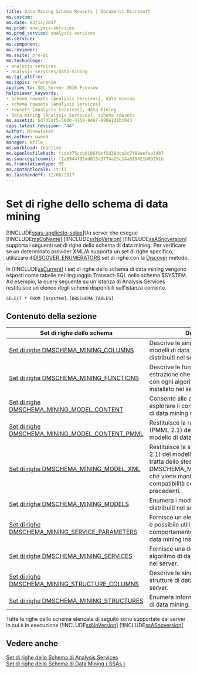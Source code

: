 ```yaml
---
title: Data Mining Schema Rowsets | Documenti Microsoft
ms.custom: 
ms.date: 03/14/2017
ms.prod: analysis-services
ms.prod_service: analysis-services
ms.service: 
ms.component: 
ms.reviewer: 
ms.suite: pro-bi
ms.technology:
- analysis-services
- analysis-services/data-mining
ms.tgt_pltfrm: 
ms.topic: reference
applies_to: SQL Server 2016 Preview
helpviewer_keywords:
- schema rowsets [Analysis Services], data mining
- schema rowsets [Analysis Services]
- rowsets [Analysis Services], data mining
- data mining [Analysis Services], schema rowsets
ms.assetid: bd7d5df5-500b-4159-8467-880e141bc043
caps.latest.revision: "44"
author: Minewiskan
ms.author: owend
manager: kfile
ms.workload: Inactive
ms.openlocfilehash: fcde375ccb8186f0ef5d38dca2c7f88aefaaf4b7
ms.sourcegitcommit: f1a6944f95dd015d3774a25c14a919421b09151b
ms.translationtype: MT
ms.contentlocale: it-IT
ms.lasthandoff: 12/08/2017
---
```

# <a name="data-mining-schema-rowsets"></a>Set di righe dello schema di data mining
[!INCLUDE[ssas-appliesto-sqlas](../../../includes/ssas-appliesto-sqlas.md)]Un server che esegue [!INCLUDE[msCoName](../../../includes/msconame-md.md)] [!INCLUDE[ssNoVersion](../../../includes/ssnoversion-md.md)] [!INCLUDE[ssASnoversion](../../../includes/ssasnoversion-md.md)] supporta i seguenti set di righe dello schema di data mining. Per verificare se un determinato provider XML/A supporta un set di righe specifico, utilizzare il [DISCOVER_ENUMERATORS](../../../analysis-services/schema-rowsets/xml/discover-enumerators-rowset.md) set di righe con la [Discover](../../../analysis-services/xmla/xml-elements-methods-discover.md) metodo.  
  
 In [!INCLUDE[ssCurrent](../../../includes/sscurrent-md.md)] i set di righe dello schema di data mining vengono esposti come tabelle nel linguaggio Transact-SQL nello schema $SYSTEM. Ad esempio, la query seguente su un'istanza di Analysis Services restituisce un elenco degli schemi disponibili sull'istanza corrente.  
  
```  
SELECT * FROM [$system].[DBSCHEMA_TABLES]  
```  
  
## <a name="in-this-section"></a>Contenuto della sezione  
  
|Set di righe dello schema|Description|  
|-------------------|-----------------|  
|[Set di righe DMSCHEMA_MINING_COLUMNS](../../../analysis-services/schema-rowsets/data-mining/dmschema-mining-columns-rowset.md)|Descrive le singole colonne di tutti i modelli di data mining definiti distribuiti nel server.|  
|[Set di righe DMSCHEMA_MINING_FUNCTIONS](../../../analysis-services/schema-rowsets/data-mining/dmschema-mining-functions-rowset.md)|Descrive le funzioni di stima e di estrazione che è possibile utilizzare con ogni algoritmo di data mining installato nel server.|  
|[Set di righe DMSCHEMA_MINING_MODEL_CONTENT](../../../analysis-services/schema-rowsets/data-mining/dmschema-mining-model-content-rowset.md)|Consente alle applicazioni client di esplorare il contenuto di un modello di data mining sottoposto a training.|  
|[Set di righe DMSCHEMA_MINING_MODEL_CONTENT_PMML](../../../analysis-services/schema-rowsets/data-mining/dmschema-mining-model-content-pmml-rowset.md)|Restituisce la rappresentazione XML (PMML 2.1) del contenuto del modello di data mining.|  
|[Set di righe DMSCHEMA_MINING_MODEL_XML](../../../analysis-services/schema-rowsets/data-mining/dmschema-mining-model-xml-rowset.md)|Restituisce la struttura XML (PMML 2.1) del modello di data mining. Si tratta dello stesso schema di DMSCHEMA_MINING_MODEL_PMML, che viene mantenuto per garantire la compatibilità con le versioni precedenti.|  
|[Set di righe DMSCHEMA_MINING_MODELS](../../../analysis-services/schema-rowsets/data-mining/dmschema-mining-models-rowset.md)|Enumera i modelli di data mining distribuiti nel server.|  
|[Set di righe DMSCHEMA_MINING_SERVICE_PARAMETERS](../../../analysis-services/schema-rowsets/data-mining/dmschema-mining-service-parameters-rowset.md)|Fornisce un elenco dei parametri che è possibile utilizzare per configurare il comportamento di ogni algoritmo di data mining installato nel server.|  
|[Set di righe DMSCHEMA_MINING_SERVICES](../../../analysis-services/schema-rowsets/data-mining/dmschema-mining-services-rowset.md)|Fornisce una descrizione di ogni algoritmo di data mining disponibile nel server.|  
|[Set di righe DMSCHEMA_MINING_STRUCTURE_COLUMNS](../../../analysis-services/schema-rowsets/data-mining/dmschema-mining-structure-columns-rowset.md)|Descrive le singole colonne di tutte le strutture di data mining distribuite nel server.|  
|[Set di righe DMSCHEMA_MINING_STRUCTURES](../../../analysis-services/schema-rowsets/data-mining/dmschema-mining-structures-rowset.md)|Enumera informazioni sulle strutture di data mining.|  
  
 Tutte le righe dello schema elencate di seguito sono supportate dal server in cui è in esecuzione [!INCLUDE[ssNoVersion](../../../includes/ssnoversion-md.md)] [!INCLUDE[ssASnoversion](../../../includes/ssasnoversion-md.md)].  
  
## <a name="see-also"></a>Vedere anche  
 [Set di righe dello Schema di Analysis Services](../../../analysis-services/schema-rowsets/analysis-services-schema-rowsets.md)   
 [Set di righe dello Schema di Data Mining &#40; SSAs &#41;](../../../analysis-services/data-mining/data-mining-schema-rowsets-ssas.md)  
  
  
